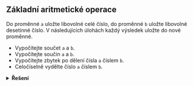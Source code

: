 ## Základní aritmetické operace

Do proměnné `a` uložte libovolné celé číslo, do proměnné `b` uložte libovolné desetinné číslo. V následujících úlohách
každý výsledek uložte do nové proměnné.

- Vypočítejte součet `a` a `b`.
- Vypočítejte součin `a` a `b`.
- Vypočítejte zbytek po dělení čísla `a` číslem `b`.
- Celočíselně vydělte číslo `a` číslem `b`.

<details>
<summary><b>Řešení</b></summary>

```python
a = 5
b = 2.2

soucet = a + b
soucin = a * b
zbytek = a % b
celociselne_deleni = a // b
```

</details>
